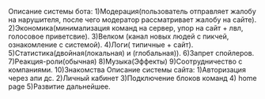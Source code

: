 Описание системы бота: 
1)Модерация(пользователь отправляет жалобу на нарушителя,  после чего модератор рассматривает жалобу на сайте).
2)Экономика(минимализация команд на сервер, упор на сайт + лвл, голосовое приветсвие).
3)Велком (канал новых людей с пикчей, ознакомление с системой). 
4)Логи( типичные + сайт).
5)Статистика(двойная(локальная) и (глобальная)). 
6)Запрет спойлеров.
7)Реакция-роли(обычная)
8)Музыка(Эффекты)
9)Соотрудничество с компаниями. 
10)Знакомства
Описание системы сайта:
1)Авторизация через апи дс.
2)Личный кабинет
3)Подключение блоков команд 
4) home page
5)Развитие дальнейшее.

